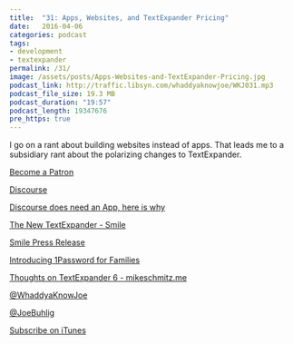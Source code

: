 ```yaml
---
title:  "31: Apps, Websites, and TextExpander Pricing"
date:   2016-04-06
categories: podcast
tags:
- development
- textexpander
permalink: /31/
image: /assets/posts/Apps-Websites-and-TextExpander-Pricing.jpg
podcast_link: http://traffic.libsyn.com/whaddyaknowjoe/WKJ031.mp3
podcast_file_size: 19.3 MB
podcast_duration: "19:57"
podcast_length: 19347676
pre_https: true
---
```

I go on a rant about building websites instead of apps. That leads me to a subsidiary rant about the polarizing changes to TextExpander.
<!--more-->

[Become a Patron](http://joebuhlig.com/patron/)

[Discourse](http://www.discourse.org/)

[Discourse does need an App, here is why](https://meta.discourse.org/t/discourse-do-need-an-app-here-is-why/41611?u=joebuhlig)

[The New TextExpander - Smile](https://smilesoftware.com/software-releases/entry/the-new-textexpander)

[Smile Press Release](https://smilesoftware.com/press/entry/smile-launches-textexpander-com-with-apps-for-mac-iphone-and-windows-beta)

[Introducing 1Password for Families](https://blog.agilebits.com/2016/02/16/introducing-1password-for-families/)

[Thoughts on TextExpander 6 - mikeschmitz.me](http://mikeschmitz.me/thoughts-on-textexpander-6/)

[@WhaddyaKnowJoe](https://twitter.com/whaddyaknowjoe)

[@JoeBuhlig](https://twitter.com/JoeBuhlig)

[Subscribe on iTunes](https://itunes.apple.com/us/podcast/whaddya-know-joe/id1035426948)